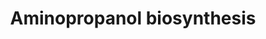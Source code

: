 ---
authors:
- Anwesha
- Eweitz
description: Developed by Gramene.org  Source:[http://plantreactome.gramene.org/ Plant
  Reactome].
last-edited: 2021-05-21
organisms:
- Oryza sativa
redirect_from:
- /index.php/Pathway:WP3416
- /instance/WP3416
schema-jsonld:
- '@context': https://schema.org/
  '@id': https://wikipathways.github.io/pathways/WP3416.html
  '@type': Dataset
  creator:
    '@type': Organization
    name: WikiPathways
  description: Developed by Gramene.org  Source:[http://plantreactome.gramene.org/
    Plant Reactome].
  keywords:
  - NADH
  - aminoacetone
  - L-threonine
  - 3-dehydrogenase
  - NAD+
  - 2-amino-3-oxobutanoate
  - CO2
  - 1-amino-propan-2-ol
  - L-Thr
  - H+
  license: CC0
  name: Aminopropanol biosynthesis
seo: CreativeWork
title: Aminopropanol biosynthesis
wpid: WP3416
---
